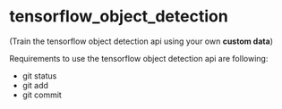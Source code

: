 # tensorflow_object_detection
(Train the tensorflow object detection api using your own **custom data**)

Requirements to use the tensorflow object detection api are following:
* git status
* git add
* git commit

